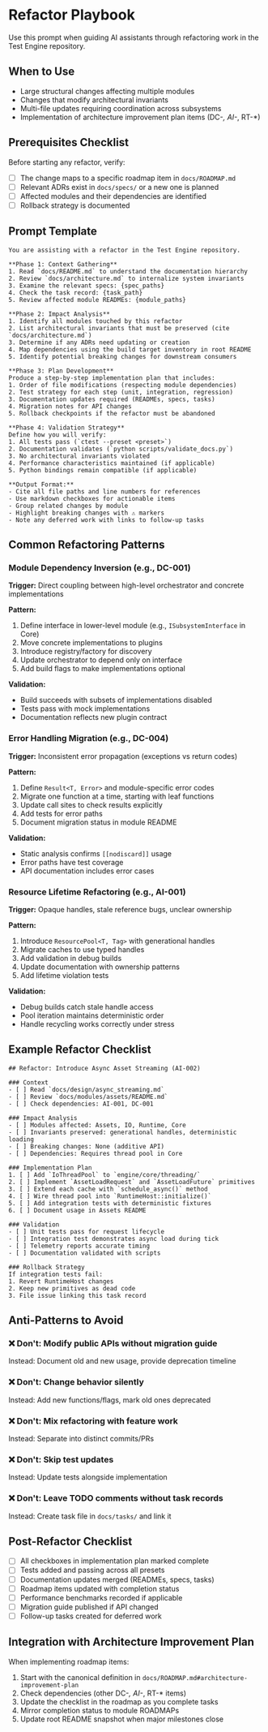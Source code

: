 # Refactor Playbook

Use this prompt when guiding AI assistants through refactoring work in the Test Engine repository.

## When to Use
- Large structural changes affecting multiple modules
- Changes that modify architectural invariants
- Multi-file updates requiring coordination across subsystems
- Implementation of architecture improvement plan items (DC-*, AI-*, RT-*)

## Prerequisites Checklist
Before starting any refactor, verify:
- [ ] The change maps to a specific roadmap item in `docs/ROADMAP.md`
- [ ] Relevant ADRs exist in `docs/specs/` or a new one is planned
- [ ] Affected modules and their dependencies are identified
- [ ] Rollback strategy is documented

## Prompt Template
```
You are assisting with a refactor in the Test Engine repository.

**Phase 1: Context Gathering**
1. Read `docs/README.md` to understand the documentation hierarchy
2. Review `docs/architecture.md` to internalize system invariants
3. Examine the relevant specs: {spec_paths}
4. Check the task record: {task_path}
5. Review affected module READMEs: {module_paths}

**Phase 2: Impact Analysis**
1. Identify all modules touched by this refactor
2. List architectural invariants that must be preserved (cite `docs/architecture.md`)
3. Determine if any ADRs need updating or creation
4. Map dependencies using the build target inventory in root README
5. Identify potential breaking changes for downstream consumers

**Phase 3: Plan Development**
Produce a step-by-step implementation plan that includes:
1. Order of file modifications (respecting module dependencies)
2. Test strategy for each step (unit, integration, regression)
3. Documentation updates required (READMEs, specs, tasks)
4. Migration notes for API changes
5. Rollback checkpoints if the refactor must be abandoned

**Phase 4: Validation Strategy**
Define how you will verify:
1. All tests pass (`ctest --preset <preset>`)
2. Documentation validates (`python scripts/validate_docs.py`)
3. No architectural invariants violated
4. Performance characteristics maintained (if applicable)
5. Python bindings remain compatible (if applicable)

**Output Format:**
- Cite all file paths and line numbers for references
- Use markdown checkboxes for actionable items
- Group related changes by module
- Highlight breaking changes with ⚠️ markers
- Note any deferred work with links to follow-up tasks
```

## Common Refactoring Patterns

### Module Dependency Inversion (e.g., DC-001)
**Trigger:** Direct coupling between high-level orchestrator and concrete implementations

**Pattern:**
1. Define interface in lower-level module (e.g., `ISubsystemInterface` in Core)
2. Move concrete implementations to plugins
3. Introduce registry/factory for discovery
4. Update orchestrator to depend only on interface
5. Add build flags to make implementations optional

**Validation:**
- Build succeeds with subsets of implementations disabled
- Tests pass with mock implementations
- Documentation reflects new plugin contract

### Error Handling Migration (e.g., DC-004)
**Trigger:** Inconsistent error propagation (exceptions vs return codes)

**Pattern:**
1. Define `Result<T, Error>` and module-specific error codes
2. Migrate one function at a time, starting with leaf functions
3. Update call sites to check results explicitly
4. Add tests for error paths
5. Document migration status in module README

**Validation:**
- Static analysis confirms `[[nodiscard]]` usage
- Error paths have test coverage
- API documentation includes error cases

### Resource Lifetime Refactoring (e.g., AI-001)
**Trigger:** Opaque handles, stale reference bugs, unclear ownership

**Pattern:**
1. Introduce `ResourcePool<T, Tag>` with generational handles
2. Migrate caches to use typed handles
3. Add validation in debug builds
4. Update documentation with ownership patterns
5. Add lifetime violation tests

**Validation:**
- Debug builds catch stale handle access
- Pool iteration maintains deterministic order
- Handle recycling works correctly under stress

## Example Refactor Checklist
```
## Refactor: Introduce Async Asset Streaming (AI-002)

### Context
- [ ] Read `docs/design/async_streaming.md`
- [ ] Review `docs/modules/assets/README.md`
- [ ] Check dependencies: AI-001, DC-001

### Impact Analysis
- [ ] Modules affected: Assets, IO, Runtime, Core
- [ ] Invariants preserved: generational handles, deterministic loading
- [ ] Breaking changes: None (additive API)
- [ ] Dependencies: Requires thread pool in Core

### Implementation Plan
1. [ ] Add `IoThreadPool` to `engine/core/threading/`
2. [ ] Implement `AssetLoadRequest` and `AssetLoadFuture` primitives
3. [ ] Extend each cache with `schedule_async()` method
4. [ ] Wire thread pool into `RuntimeHost::initialize()`
5. [ ] Add integration tests with deterministic fixtures
6. [ ] Document usage in Assets README

### Validation
- [ ] Unit tests pass for request lifecycle
- [ ] Integration test demonstrates async load during tick
- [ ] Telemetry reports accurate timing
- [ ] Documentation validated with scripts

### Rollback Strategy
If integration tests fail:
1. Revert RuntimeHost changes
2. Keep new primitives as dead code
3. File issue linking this task record
```

## Anti-Patterns to Avoid

### ❌ Don't: Modify public APIs without migration guide
Instead: Document old and new usage, provide deprecation timeline

### ❌ Don't: Change behavior silently
Instead: Add new functions/flags, mark old ones deprecated

### ❌ Don't: Mix refactoring with feature work
Instead: Separate into distinct commits/PRs

### ❌ Don't: Skip test updates
Instead: Update tests alongside implementation

### ❌ Don't: Leave TODO comments without task records
Instead: Create task file in `docs/tasks/` and link it

## Post-Refactor Checklist

- [ ] All checkboxes in implementation plan marked complete
- [ ] Tests added and passing across all presets
- [ ] Documentation updates merged (READMEs, specs, tasks)
- [ ] Roadmap items updated with completion status
- [ ] Performance benchmarks recorded if applicable
- [ ] Migration guide published if API changed
- [ ] Follow-up tasks created for deferred work

## Integration with Architecture Improvement Plan

When implementing roadmap items:
1. Start with the canonical definition in `docs/ROADMAP.md#architecture-improvement-plan`
2. Check dependencies (other DC-*, AI-*, RT-* items)
3. Update the checklist in the roadmap as you complete tasks
4. Mirror completion status to module ROADMAPs
5. Update root README snapshot when major milestones close
